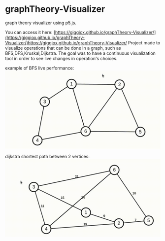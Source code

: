 # graphTheory-Visualizer
graph theory visualizer using p5.js.

You can access it here: [https://giggiox.github.io/graphTheory-Visualizer/](https://giggiox.github.io/graphTheory-Visualizer/)https://giggiox.github.io/graphTheory-Visualizer/
Project made to visualize operations that can be done in a graph, such as BFS,DFS,Kruskal,Dijkstra.
The goal was to have a continuous visualization tool in order to see live changes in operation's choices.

example of BFS live performance:
![](bfs.gif)

dijkstra shortest path between 2 vertices:
![](dijkstra.gif)
